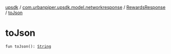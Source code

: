 [upsdk](../../index.md) / [com.urbanpiper.upsdk.model.networkresponse](../index.md) / [RewardsResponse](index.md) / [toJson](./to-json.md)

# toJson

`fun toJson(): `[`String`](https://kotlinlang.org/api/latest/jvm/stdlib/kotlin/-string/index.html)